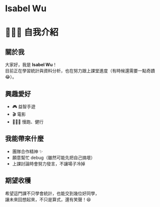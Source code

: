 # Isabel Wu 


# 🙋🏻‍♀️ 自我介紹

## 關於我
大家好，我是 **Isabel Wu**！  
目前正在學習統計與資料分析，也在努力跟上課堂進度（有時候還需要一點奇蹟 😂）。  

## 興趣愛好
- 🎮 益智手遊  
- 🎬 電影 
- 🏃🏻‍♀️ 慢跑、健行   

## 我能帶來什麼
- 團隊合作精神 ✨  
- 願意幫忙 debug（雖然可能先把自己搞壞）  
- 上課討論時會努力發言，不讓場子冷掉  

## 期望收穫
希望這門課不只學會統計，也能交到幾位好同學，  
讓未來回想起來，不只是算式，還有笑聲！😆  


